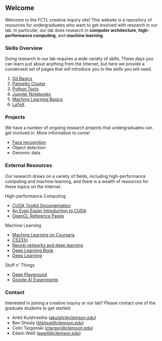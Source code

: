 ## Welcome

Welcome to the FCTL creative inquiry site! This website is a repository of resources for undergraduates who want to get involved with research in our lab. In particular, our lab does research in __computer architecture__, __high-performance computing__, and __machine learning__.

### Skills Overview

Doing research in our lab requires a wide variety of skills. These days you can learn just about anything from the Internet, but here we provide a condensed set of pages that will introduce you to the skills you will need.

1. [Git Basics](skills/git-basics.md)
2. [Palmetto Cluster](skills/palmetto-cluster.md)
3. [Python Tools](skills/python-tools.md)
4. [Jupyter Notebooks](skills/jupyter-notebooks.md)
5. [Machine Learning Basics](skills/machine-learning-basics.md)
6. [LaTeX](skills/latex.md)

### Projects

We have a number of ongoing research projects that undergraduates can get involved in. More information to come!

- [Face recognition](face-recognition/)
- Object detection
- Genomic data

### External Resources

Our research draws on a variety of fields, including high-performance computing and machine learning, and there is a wealth of resources for these topics on the Internet.

High-performance Computing
- [CUDA Toolkit Documentation](http://docs.nvidia.com/cuda/)
- [An Even Easier Introduction to CUDA](https://devblogs.nvidia.com/even-easier-introduction-cuda/)
- [OpenCL Reference Pages](https://www.khronos.org/registry/OpenCL/sdk/1.2/docs/man/xhtml/)

Machine Learning
- [Machine Learning on Coursera](https://www.coursera.org/learn/machine-learning)
- [CS231n](http://cs231n.github.io/)
- [Neural networks and deep learning](http://neuralnetworksanddeeplearning.com/)
- [Deep Learning Book](http://www.deeplearningbook.org/)
- [Deep Learning](http://deeplearning.net/)

Stuff n' Things
- [Deep Playground](http://playground.tensorflow.org/)
- [Google AI Experiments](https://experiments.withgoogle.com/ai)

### Contact

Interested in joining a creative inquiry or our lab? Please contact one of the graduate students to get started:
- Ankit Kulshrestha (akulshr@clemson.edu)
- Ben Shealy (btsheal@clemson.edu)
- Colin Targonski (ctargon@clemson.edu)
- Edwin Weill (eweill@clemson.edu)

